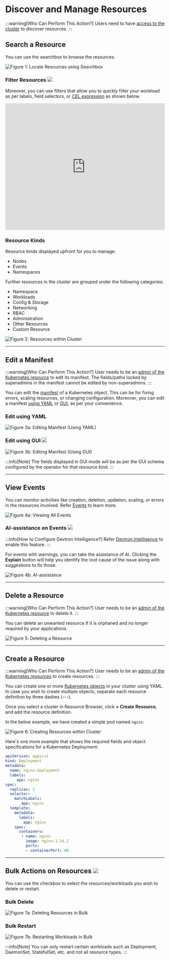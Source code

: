 # Discover and Manage Resources

:::warning[Who Can Perform This Action?]
Users need to have [access to the cluster](../global-configurations/authorization/user-access#kubernetes-resources-permissions) to discover resources.
:::

## Search a Resource

You can use the searchbox to browse the resources.

![Figure 1: Locate Resources using Searchbox](https://devtron-public-asset.s3.us-east-2.amazonaws.com/images/kubernetes-resource-browser/discover-resource.gif)

### Filter Resources [![](https://devtron-public-asset.s3.us-east-2.amazonaws.com/images/elements/EnterpriseTag.svg)](https://devtron.ai/pricing)

Moreover, you can use filters that allow you to quickly filter your workload as per labels, field selectors, or [CEL expression](https://kubernetes.io/docs/reference/using-api/cel/) as shown below.

<iframe width="100%" height="400" src="https://www.youtube.com/embed/E-V-ELCXtfs" title="Filtering Workloads in Devtron" frameborder="0" allow="accelerometer; autoplay; clipboard-write; encrypted-media; gyroscope; picture-in-picture" allowfullscreen></iframe>

### Resource Kinds

Resource kinds displayed upfront for you to manage:

* Nodes
* Events
* Namespaces

Further resources in the cluster are grouped under the following categories:

* Namespace
* Workloads
* Config & Storage
* Networking
* RBAC
* Administration
* Other Resources
* Custom Resource

![Figure 2: Resources within Cluster](https://devtron-public-asset.s3.us-east-2.amazonaws.com/images/kubernetes-resource-browser/resource-list-db.jpg)

---

## Edit a Manifest

:::warning[Who Can Perform This Action?]
User needs to be an [admin of the Kubernetes resource](../global-configurations/authorization/user-access#kubernetes-resources-permissions) to edit its manifest. The fields/paths locked by superadmins in the manifest cannot be edited by non-superadmins.
:::

You can edit the [manifest](../../reference/glossary#manifest) of a Kubernetes object. This can be for fixing errors, scaling resources, or changing configuration. Moreover, you can edit a manifest [using YAML](#edit-using-yaml) or [GUI](#edit-using-gui-), as per your convenience.

### Edit using YAML

![Figure 3a: Editing Manifest (Using YAML)](https://devtron-public-asset.s3.us-east-2.amazonaws.com/images/kubernetes-resource-browser/edit-live-manifest-yaml.gif)

### Edit using GUI [![](https://devtron-public-asset.s3.us-east-2.amazonaws.com/images/elements/EnterpriseTag.svg)](https://devtron.ai/pricing)

![Figure 3b: Editing Manifest (Using GUI)](https://devtron-public-asset.s3.us-east-2.amazonaws.com/images/kubernetes-resource-browser/edit-live-manifest-gui.gif)

:::info[Note]
The fields displayed in GUI mode will be as per the GUI schema configured by the operator for that resource kind.
:::

---

## View Events

You can monitor activities like creation, deletion, updation, scaling, or errors in the resources involved. Refer [Events](https://kubernetes.io/docs/reference/kubernetes-api/cluster-resources/event-v1/) to learn more.

![Figure 4a: Viewing All Events](https://devtron-public-asset.s3.us-east-2.amazonaws.com/images/kubernetes-resource-browser/events.gif)

### AI-assistance on Events [![](https://devtron-public-asset.s3.us-east-2.amazonaws.com/images/elements/EnterpriseTag.svg)](https://devtron.ai/pricing)

:::info[How to Configure Devtron Intelligence?]
Refer [Devtron Intelligence](./devtron-intelligence.md) to enable this feature.
:::

For events with warnings, you can take the assistance of AI. Clicking the **Explain** button will help you identify the root cause of the issue along with suggestions to fix those.

![Figure 4b: AI-assistance](https://devtron-public-asset.s3.us-east-2.amazonaws.com/images/kubernetes-resource-browser/ai-assist-eventfix.gif)

---

## Delete a Resource

:::warning[Who Can Perform This Action?]
User needs to be an [admin of the Kubernetes resource](../global-configurations/authorization/user-access#kubernetes-resources-permissions) to delete it.
:::

You can delete an unwanted resource if it is orphaned and no longer required by your applications.

![Figure 5: Deleting a Resource](https://devtron-public-asset.s3.us-east-2.amazonaws.com/images/kubernetes-resource-browser/delete.gif)

---

## Create a Resource

:::warning[Who Can Perform This Action?]
User needs to be an [admin of the Kubernetes resources](../global-configurations/authorization/user-access#kubernetes-resources-permissions) to create resources.
:::

You can create one or more [Kubernetes objects](../../reference/glossary#objects) in your cluster using YAML. In case you wish to create multiple objects, separate each resource definition by three dashes (---).

Once you select a cluster in Resource Browser, click **+ Create Resource**, and add the resource definition.

In the below example, we have created a simple pod named `nginx`:

![Figure 6: Creating Resources within Cluster](https://devtron-public-asset.s3.us-east-2.amazonaws.com/images/kubernetes-resource-browser/create-resource.gif)

Here's one more example that shows the required fields and object specifications for a Kubernetes Deployment:

<!-- {% code title="Spec File" overflow="wrap" lineNumbers="true" %} -->
```yml
apiVersion: apps/v1
kind: Deployment
metadata:
  name: nginx-deployment
  labels:
     app: nginx
spec:
  replicas: 2
  selector:
    matchLabels:
       app: nginx
  template:
    metadata:
      labels:
        app: nginx
    spec:
      containers:
       - name: nginx
         image: nginx:1.14.2
         ports:
         - containerPort: 80
```
<!-- {% endcode %} -->

---

## Bulk Actions on Resources [![](https://devtron-public-asset.s3.us-east-2.amazonaws.com/images/elements/EnterpriseTag.svg)](https://devtron.ai/pricing)

You can use the checkbox to select the resources/workloads you wish to delete or restart.

### Bulk Delete

![Figure 7a: Deleting Resources in Bulk](https://devtron-public-asset.s3.us-east-2.amazonaws.com/images/kubernetes-resource-browser/bulk-delete-resources.gif)

### Bulk Restart

![Figure 7b: Restarting Workloads in Bulk](https://devtron-public-asset.s3.us-east-2.amazonaws.com/images/kubernetes-resource-browser/bulk-restart-resources.gif)

:::info[Note]
You can only restart certain workloads such as Deployment, DaemonSet, StatefulSet, etc. and not all resource types.
:::
